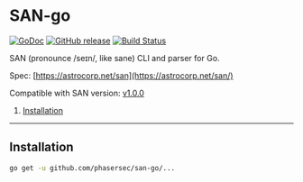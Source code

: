 # SAN-go

[![GoDoc](https://godoc.org/github.com/phasersec/san-go?status.svg)](https://godoc.org/github.com/phasersec/san-go)
[![GitHub release](https://img.shields.io/github/release/phasersec/san-go.svg)](https://github.com/phasersec/san-go/releases/latest)
[![Build Status](https://travis-ci.org/phasersec/san-go.svg?branch=master)](https://travis-ci.org/phasersec/san-go)

SAN (pronounce /seɪn/, like sane) CLI and parser for Go.

Spec: [https://astrocorp.net/san](https://astrocorp.net/san/)

Compatible with SAN version: [v1.0.0](https://astrocorp.net/san/versions/v1.0.0/)

1. [Installation](#installation)

-------------------


## Installation

```bash
go get -u github.com/phasersec/san-go/...
```
